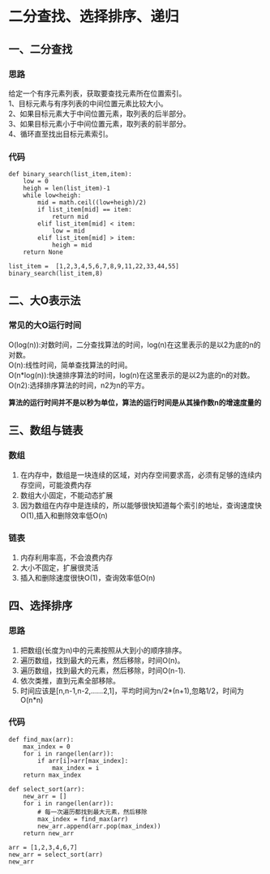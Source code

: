 # 二分查找、选择排序、递归
## 一、二分查找
### 思路
给定一个有序元素列表，获取要查找元素所在位置索引。</br>
1、目标元素与有序列表的中间位置元素比较大小。</br>
2、如果目标元素大于中间位置元素，取列表的后半部分。</br>
3、如果目标元素小于中间位置元素，取列表的前半部分。</br>
4、循环直至找出目标元素索引。</br>
### 代码

    def binary_search(list_item,item):
        low = 0
        heigh = len(list_item)-1
        while low<heigh:
            mid = math.ceil((low+heigh)/2)
            if list_item[mid] == item:
                return mid
            elif list_item[mid] < item:
                low = mid
            elif list_item[mid] > item:
                heigh = mid
        return None

    list_item =  [1,2,3,4,5,6,7,8,9,11,22,33,44,55]
    binary_search(list_item,8)

## 二、大O表示法
### 常见的大O运行时间
O(log(n)):对数时间，二分查找算法的时间，log(n)在这里表示的是以2为底的n的对数。</br>
O(n):线性时间，简单查找算法的时间。</br>
O(n*log(n)):快速排序算法的时间，log(n)在这里表示的是以2为底的n的对数。</br>
O(n2):选择排序算法的时间，n2为n的平方。</br>

**算法的运行时间并不是以秒为单位，算法的运行时间是从其操作数n的增速度量的**
## 三、数组与链表
### 数组
1. 在内存中，数组是一块连续的区域，对内存空间要求高，必须有足够的连续内存空间，可能浪费内存</br>
2. 数组大小固定，不能动态扩展</br>
3. 因为数组在内存中是连续的，所以能够很快知道每个索引的地址，查询速度快O(1),插入和删除效率低O(n)
### 链表
1. 内存利用率高，不会浪费内存</br>
2. 大小不固定，扩展很灵活</br>
3. 插入和删除速度很快O(1)，查询效率低O(n)
## 四、选择排序
### 思路
1. 把数组(长度为n)中的元素按照从大到小的顺序排序。</br>
2. 遍历数组，找到最大的元素，然后移除，时间O(n)。</br>
3. 遍历数组，找到最大的元素，然后移除，时间O(n-1).</br>
4. 依次类推，直到元素全部移除。</br>
5. 时间应该是[n,n-1,n-2,……2,1]，平均时间为n/2*(n+1),忽略1/2，时间为O(n*n)
### 代码

    def find_max(arr):
        max_index = 0
        for i in range(len(arr)):
            if arr[i]>arr[max_index]:
                max_index = i
        return max_index

    def select_sort(arr):
        new_arr = []
        for i in range(len(arr)):
            # 每一次遍历都找到最大元素，然后移除
            max_index = find_max(arr)
            new_arr.append(arr.pop(max_index))
        return new_arr

    arr = [1,2,3,4,6,7]
    new_arr = select_sort(arr)
    new_arr
